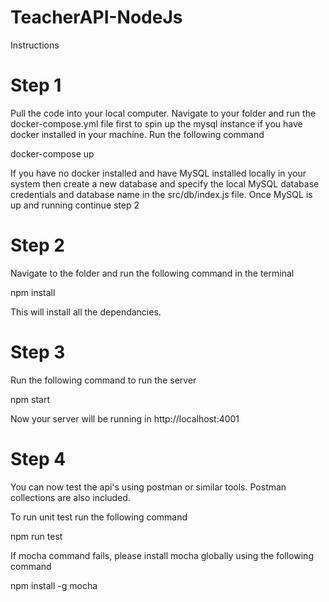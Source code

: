 # TeacherAPI-NodeJs

Instructions

# Step 1

Pull the code into your local computer.
Navigate to your folder and run the docker-compose.yml file first to spin up the mysql instance if you have docker installed in your machine.
Run the following command 

docker-compose up 

If you have no docker installed and have MySQL installed locally in your system 
then create a new database and specify the local MySQL database credentials and database name in the src/db/index.js file.
Once MySQL is up and running continue step 2

# Step 2
Navigate to the folder and run the following command in the terminal 

npm install 

This will install all the dependancies. 


# Step 3
Run the following command to run the server

npm start

Now your server will be running in http://localhost:4001 

# Step 4

You can now test the api's using postman or similar tools.
Postman collections are also included.

To run unit test run the following command

npm run test

If mocha command fails, please install mocha globally using the following command

npm install -g mocha 

